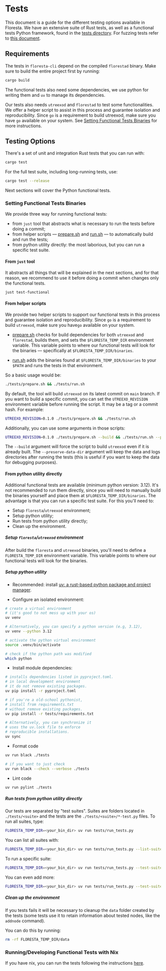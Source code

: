 # Tests

This document is a guide for the different testing options available in Floresta. We have an extensive suite of Rust tests, as well as a functional tests Python framework, found in the [tests directory](../tests). For fuzzing tests refer to [this document](fuzzing.md).

## Requirements

The tests in `floresta-cli` depend on the compiled `florestad` binary. Make sure to build the entire project first by running:

```bash
cargo build
```

The functional tests also need some dependencies, we use python for writing them and `uv` to manage its dependencies.

Our tests also needs `utreexod` and `florestad` to test some functionalities. We offer a helper script to assist in this process and guarantee isolation and reproducibility. Since `go` is a requirement to build utreexod, make sure you have `go` available on your system.
See [Setting Functional Tests Binaries](#setting-functional-tests-binaries) for more instructions.

## Testing Options
There's a set of unit and integration Rust tests that you can run with:

```bash
cargo test
```

For the full test suite, including long-running tests, use:

```bash
cargo test --release
```

Next sections will cover the Python functional tests.

### Setting Functional Tests Binaries

We provide three way for running functional tests:
* from `just` tool that abstracts what is necessary to run the tests before doing a commit;
* from helper scripts — [prepare.sh](https://github.com/vinteumorg/Floresta/blob/master/tests/prepare.sh) and [run.sh](https://github.com/vinteumorg/Floresta/blob/master/tests/run.sh) — to automatically build and run the tests;
* from python utility directly: the most laborious, but you can run a specific test suite.

#### From `just` tool
It abstracts all things that will be explained in the next sections, and for that
reason, we recommend to use it before doing a commit when changes only the functional tests.

```bash
just test-functional
```

#### From helper scripts

We provide two helper scripts to support our functional tests in this process and guarantee isolation and reproducibility.
Since `go` is a requirement to build `utreexod`, make sure you have`go` available on your system.

* [prepare.sh](https://github.com/vinteumorg/Floresta/blob/master/tests/prepare.sh) checks for build dependencies for both `utreexod` and `florestad`, builds them, and sets the `$FLORESTA_TEMP_DIR` environment variable. This variable points to where our functional tests will look for the binaries — specifically at `$FLORESTA_TEMP_DIR/binaries`.

* [run.sh](https://github.com/vinteumorg/Floresta/blob/master/tests/run.sh) adds the binaries found at `$FLORESTA_TEMP_DIR/binaries` to your `$PATH` and runs the tests in that environment.

So a basic usage would be:

```bash
./tests/prepare.sh && ./tests/run.sh
```

By default, the tool will build `utreexod` on its latest commit on `main`
branch. If you want to build a specific commit, you can set the
`UTREEXO_REVISION` environment variable before running the script.
It may be a tag or a commit hash. For example:

```bash
UTREEXO_REVISION=0.1.0 ./tests/prepare.sh && ./tests/run.sh
```

Additionally, you can use some arguments in those scripts:

```bash
UTREEXO_REVISION=0.1.0 ./tests/prepare.sh --build && ./tests/run.sh --preserve-data-dir
```

The `--build` argument will force the script to build `utreexod` even if it is already built.
The `--preserve-data-dir` argument will keep the data and logs directories after running the tests
(this is useful if you want to keep the data for debugging purposes).

#### From python utility directly
Additional functional tests are available (minimum python version: 3.12).
It's not recommended to run them directly, since you will need to manually
build the binaries yourself and place them at `$FLORESTA_TEMP_DIR/binaries`.
The advantage is that you can run a specific test suite. For this you'll need to:

* Setup `floresta`/`utreexod` environment;
* Setup python utility;
* Run tests from python utility directly;
* Clean up the environment.

##### Setup `floresta`/`utreexod` environment

After build the `floresta` and `utreexod` binaries, you'll need to define
a `FLORESTA_TEMP_DIR` environment variable. This variable points to where
our functional tests will look for the binaries.

##### Setup python utility
* Recommended: install [uv: a rust-based python package and project manager](https://docs.astral.sh/uv/).

* Configure an isolated environment:

```bash
# create a virtual environment
# (it's good to not mess up with your os)
uv venv

# Alternatively, you can specify a python version (e.g, 3.12),
uv venv --python 3.12

# activate the python virtual environment
source .venv/bin/activate

# check if the python path was modified
which python
```

* Install module dependencies:

```bash
# installs dependencies listed in pyproject.toml.
# in local development environment
# it do not remove existing packages.
uv pip install -r pyproject.toml

# if you're a old-school pythonist,
# install from requirements.txt
# without remove existing packages.
uv pip install -r tests/requirements.txt

# Alternatively, you can synchronize it
# uses the uv.lock file to enforce
# reproducible installations.
uv sync
```

* Format code
```bash
uv run black ./tests

# if you want to just check
uv run black --check --verbose ./tests
```


* Lint code
```bash
uv run pylint ./tests
```

##### Run tests from python utility directly

Our tests are separated by "test suites". Suites are folders located in `./tests/<suite>` and the tests are the `./tests/<suite>/*-test.py` files. To run all suites, type:

```bash
FLORESTA_TEMP_DIR=<your_bin_dir> uv run tests/run_tests.py
```

You can list all suites with:

```bash
FLORESTA_TEMP_DIR=<your_bin_dir> uv run tests/run_tests.py --list-suites
```

To run a specific suite:

```bash
FLORESTA_TEMP_DIR=<your_bin_dir> uv run tests/run_tests.py --test-suite <suite>
```

You can even add more:

```bash
FLORESTA_TEMP_DIR=<your_bin_dir> uv run tests/run_tests.py --test-suite <suite_A> --test-suite <suite_B>
```

##### Clean up the environment

If you tests fails it will be necessary to cleanup the `data`
folder created by the tests (some tests use it to retain
information about tested nodes, like the `addnode` command).

You can do this by running:

```bash
rm -rf FLORESTA_TEMP_DIR/data
```

### Running/Developing Functional Tests with Nix

If you have nix, you can run the tests following the instructions [here](nix.md).
